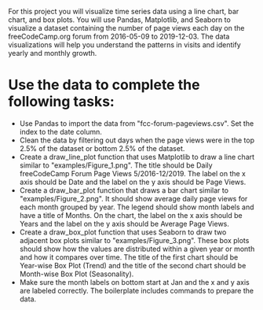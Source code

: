 For this project you will visualize time series data using a line chart, bar chart, and box plots.
You will use Pandas, Matplotlib, and Seaborn to visualize a dataset containing the number of page views each day on the freeCodeCamp.org forum from 2016-05-09 to 2019-12-03.
The data visualizations will help you understand the patterns in visits and identify yearly and monthly growth.

# Use the data to complete the following tasks:

- Use Pandas to import the data from "fcc-forum-pageviews.csv". Set the index to the date column.
- Clean the data by filtering out days when the page views were in the top 2.5% of the dataset or bottom 2.5% of the dataset.
- Create a draw_line_plot function that uses Matplotlib to draw a line chart similar to "examples/Figure_1.png". The title should be Daily freeCodeCamp Forum Page Views 5/2016-12/2019.
  The label on the x axis should be Date and the label on the y axis should be Page Views.
- Create a draw_bar_plot function that draws a bar chart similar to "examples/Figure_2.png". It should show average daily page views for each month grouped by year.
  The legend should show month labels and have a title of Months. On the chart, the label on the x axis should be Years and the label on the y axis should be Average Page Views.
- Create a draw_box_plot function that uses Seaborn to draw two adjacent box plots similar to "examples/Figure_3.png".
  These box plots should show how the values are distributed within a given year or month and how it compares over time.
  The title of the first chart should be Year-wise Box Plot (Trend) and the title of the second chart should be Month-wise Box Plot (Seasonality).
- Make sure the month labels on bottom start at Jan and the x and y axis are labeled correctly. The boilerplate includes commands to prepare the data.
